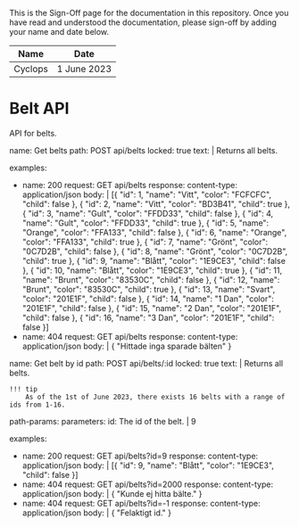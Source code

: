 <!-- sign-off-sheet:start -->
<!-- sign-off-cadence:1 month -->

This is the Sign-Off page for the documentation in this repository. Once you have read
and understood the documentation, please sign-off by adding your name and date below.

| Name          | Date            |
|--|--|
| Cyclops | 1 June 2023 |
<!-- sign-off-sheet:end -->

# Belt API

API for belts.

<api>
name: Get belts
path: POST api/belts
locked: true
text: |
    Returns all belts.

examples:
  - name: 200
    request: GET api/belts
    response:
        content-type: application/json
        body: |
            [{
                "id": 1,
                "name": "Vitt",
                "color": "FCFCFC",
                "child": false
            }, {
                "id": 2,
                "name": "Vitt",
                "color": "BD3B41",
                "child": true
            }, {
                "id": 3,
                "name": "Gult",
                "color": "FFDD33",
                "child": false
            }, {
                "id": 4,
                "name": "Gult",
                "color": "FFDD33",
                "child": true
            }, {
                "id": 5,
                "name": "Orange",
                "color": "FFA133",
                "child": false
            }, {
                "id": 6,
                "name": "Orange",
                "color": "FFA133",
                "child": true
            }, {
                "id": 7,
                "name": "Grönt",
                "color": "0C7D2B",
                "child": false
            }, {
                "id": 8,
                "name": "Grönt",
                "color": "0C7D2B",
                "child": true
            }, {
                "id": 9,
                "name": "Blått",
                "color": "1E9CE3",
                "child": false
            }, {
                "id": 10,
                "name": "Blått",
                "color": "1E9CE3",
                "child": true
            }, {
                "id": 11,
                "name": "Brunt",
                "color": "83530C",
                "child": false
            }, {
                "id": 12,
                "name": "Brunt",
                "color": "83530C",
                "child": true
            }, {
                "id": 13,
                "name": "Svart",
                "color": "201E1F",
                "child": false
            }, {
                "id": 14,
                "name": "1 Dan",
                "color": "201E1F",
                "child": false
            }, {
                "id": 15,
                "name": "2 Dan",
                "color": "201E1F",
                "child": false
            }, {
                "id": 16,
                "name": "3 Dan",
                "color": "201E1F",
                "child": false
            }]
  - name: 404
    request: GET api/belts
    response:
        content-type: application/json
        body: |
            {
                "Hittade inga sparade bälten"
            }
</api>

<api>
name: Get belt by id
path: POST api/belts/:id
locked: true
text: |
    Returns all belts.

    !!! tip
        As of the 1st of June 2023, there exists 16 belts with a range of ids from 1-16. 

path-params:
    parameters:
        id: The id of the belt. | 9

examples:
  - name: 200
    request: GET api/belts?id=9
    response:
        content-type: application/json
        body: |
            [{
                "id": 9,
                "name": "Blått",
                "color": "1E9CE3",
                "child": false
            }]
  - name: 404
    request: GET api/belts?id=2000
    response:
        content-type: application/json
        body: |
            {
                "Kunde ej hitta bälte."
            }
  - name: 404
    request: GET api/belts?id=-1
    response:
        content-type: application/json
        body: |
            {
                "Felaktigt id."
            }
</api>

<!-- write documentation here! -->